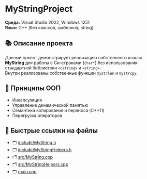 # MyStringProject

**Среда:** Visual Studio 2022, Windows 1251  
**Язык:** C++ (без классов, шаблонов, string)


## 📚 Описание проекта

Данный проект демонстрирует реализацию собственного класса **MyString** для работы с Си-строками (`char*`) без использования стандартной библиотеки `<cstring>` и `<string>`.  
Внутри реализованы собственные функции `mystrlen` и `mystrcpy`.

## 🔑 Принципы ООП

- Инкапсуляция
- Управление динамической памятью
- Семантика копирования и переноса (C++11)
- Перегрузка операторов

## 🔗 Быстрые ссылки на файлы

- 🗂️ [include/MyString.h](./include/MyString.h)
- 🗂️ [include/MyStringHelpers.h](./include/MyStringHelpers.h)
- 🗂️ [src/MyString.cpp](./src/MyString.cpp)
- 🗂️ [src/MyStringHelpers.cpp](./src/MyStringHelpers.cpp)
- 🗂️ [main.cpp](./main.cpp)


